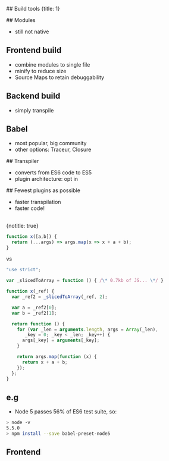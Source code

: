 ## Build tools
{title: 1}

## Modules

- still not native

## Frontend build

- combine modules to single file
- minify to reduce size
- Source Maps to retain debuggability

## Backend build

- simply transpile

## Babel

- most popular, big community
- other options: Traceur, Closure

## Transpiler

- converts from ES6 code to ES5
- plugin architecture: opt in

<!-- TODO nice image -->

## Fewest plugins as possible

- faster transpilation
- faster code!

##   
{notitle: true}

```javascript
function x([a,b]) {
  return (...args) => args.map(x => x + a + b);
}
```

vs

```javascript
"use strict";

var _slicedToArray = function () { /\* 0.7kb of JS... \*/ }

function x(_ref) {
  var _ref2 = _slicedToArray(_ref, 2);

  var a = _ref2[0];
  var b = _ref2[1];

  return function () {
    for (var _len = arguments.length, args = Array(_len),
       _key = 0; _key < _len; _key++) {
      args[_key] = arguments[_key];
    }

    return args.map(function (x) {
      return x + a + b;
    });
  };
}
```

## e.g

- Node 5 passes 56% of ES6 test suite, so:

```sh
> node -v
5.5.0
> npm install --save babel-preset-node5
```

## Frontend

<!-- TODO image -->




